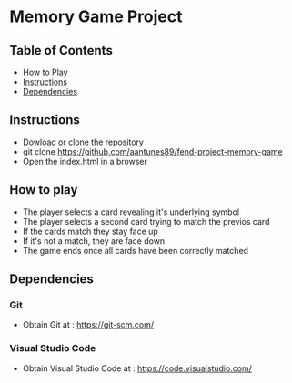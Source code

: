 # Memory Game Project

## Table of Contents

* [How to Play](#how-to-play)
* [Instructions](#instructions)
* [Dependencies](#dependencies)

## Instructions
- Dowload or clone the repository
- git clone https://github.com/aantunes89/fend-project-memory-game
- Open the index.html in a browser

## How to play

- The player selects a card revealing it's underlying symbol 
- The player selects a second card trying to match the previos card 
- If the cards match they stay face up 
- If it's not a match, they are face down 
- The game ends once all cards have been correctly matched 

## Dependencies

### Git
- Obtain Git at : https://git-scm.com/

### Visual Studio Code
- Obtain Visual Studio Code at : https://code.visualstudio.com/